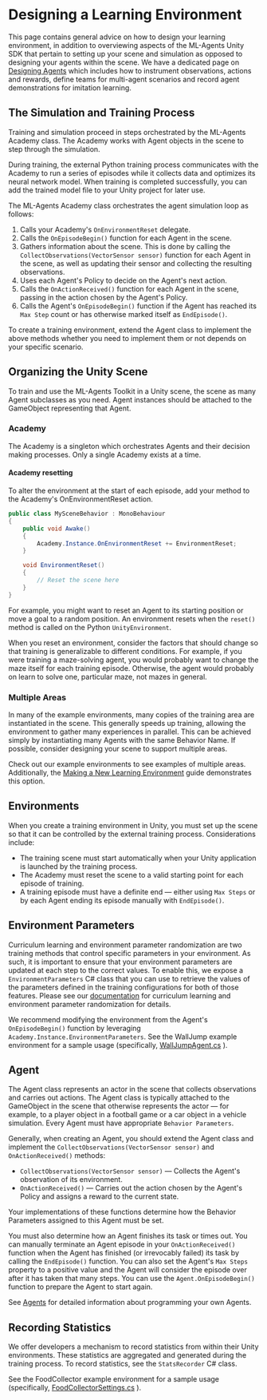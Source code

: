 # Designing a Learning Environment

This page contains general advice on how to design your learning environment, in addition to overviewing aspects of the ML-Agents Unity SDK that pertain to setting up your scene and simulation as opposed to designing your agents within the scene. We have a dedicated page on [Designing Agents](Learning-Environment-Design-Agents.md) which includes how to instrument observations, actions and rewards, define teams for multi-agent scenarios and record agent demonstrations for imitation learning.

## The Simulation and Training Process

Training and simulation proceed in steps orchestrated by the ML-Agents Academy class. The Academy works with Agent objects in the scene to step through the simulation.

During training, the external Python training process communicates with the Academy to run a series of episodes while it collects data and optimizes its neural network model. When training is completed successfully, you can add the trained model file to your Unity project for later use.

The ML-Agents Academy class orchestrates the agent simulation loop as follows:

1. Calls your Academy's `OnEnvironmentReset` delegate.
2. Calls the `OnEpisodeBegin()` function for each Agent in the scene.
3. Gathers information about the scene. This is done by calling the `CollectObservations(VectorSensor sensor)` function for each Agent in the scene, as well as updating their sensor and collecting the resulting observations.
4. Uses each Agent's Policy to decide on the Agent's next action.
5. Calls the `OnActionReceived()` function for each Agent in the scene, passing in the action chosen by the Agent's Policy.
6. Calls the Agent's `OnEpisodeBegin()` function if the Agent has reached its `Max Step` count or has otherwise marked itself as `EndEpisode()`.

To create a training environment, extend the Agent class to implement the above methods whether you need to implement them or not depends on your specific scenario.

## Organizing the Unity Scene

To train and use the ML-Agents Toolkit in a Unity scene, the scene as many Agent subclasses as you need. Agent instances should be attached to the GameObject representing that Agent.

### Academy

The Academy is a singleton which orchestrates Agents and their decision making processes. Only a single Academy exists at a time.

#### Academy resetting

To alter the environment at the start of each episode, add your method to the Academy's OnEnvironmentReset action.

```csharp
public class MySceneBehavior : MonoBehaviour
{
    public void Awake()
    {
        Academy.Instance.OnEnvironmentReset += EnvironmentReset;
    }

    void EnvironmentReset()
    {
        // Reset the scene here
    }
}
```

For example, you might want to reset an Agent to its starting position or move a goal to a random position. An environment resets when the `reset()` method is called on the Python `UnityEnvironment`.

When you reset an environment, consider the factors that should change so that training is generalizable to different conditions. For example, if you were training a maze-solving agent, you would probably want to change the maze itself for each training episode. Otherwise, the agent would probably on learn to solve one, particular maze, not mazes in general.

### Multiple Areas

In many of the example environments, many copies of the training area are instantiated in the scene. This generally speeds up training, allowing the environment to gather many experiences in parallel. This can be achieved simply by instantiating many Agents with the same Behavior Name. If possible, consider designing your scene to support multiple areas.

Check out our example environments to see examples of multiple areas. Additionally, the [Making a New Learning Environment](Learning-Environment-Create-New.md#optional-multiple-training-areas-within-the-same-scene) guide demonstrates this option.

## Environments

When you create a training environment in Unity, you must set up the scene so that it can be controlled by the external training process. Considerations include:

- The training scene must start automatically when your Unity application is launched by the training process.
- The Academy must reset the scene to a valid starting point for each episode of training.
- A training episode must have a definite end — either using `Max Steps` or by each Agent ending its episode manually with `EndEpisode()`.

## Environment Parameters

Curriculum learning and environment parameter randomization are two training methods that control specific parameters in your environment. As such, it is important to ensure that your environment parameters are updated at each step to the correct values. To enable this, we expose a `EnvironmentParameters` C# class that you can use to retrieve the values of the parameters defined in the training configurations for both of those features. Please see our [documentation](Training-ML-Agents.md#environment-parameters) for curriculum learning and environment parameter randomization for details.

We recommend modifying the environment from the Agent's `OnEpisodeBegin()` function by leveraging `Academy.Instance.EnvironmentParameters`. See the WallJump example environment for a sample usage (specifically, [WallJumpAgent.cs](https://github.com/Unity-Technologies/ml-agents/blob/release_22/Project/Assets/ML-Agents/Examples/WallJump/Scripts/WallJumpAgent.cs) ).

## Agent

The Agent class represents an actor in the scene that collects observations and carries out actions. The Agent class is typically attached to the GameObject in the scene that otherwise represents the actor — for example, to a player object in a football game or a car object in a vehicle simulation. Every Agent must have appropriate `Behavior Parameters`.

Generally, when creating an Agent, you should extend the Agent class and implement the `CollectObservations(VectorSensor sensor)` and `OnActionReceived()` methods:

- `CollectObservations(VectorSensor sensor)` — Collects the Agent's observation of its environment.
- `OnActionReceived()` — Carries out the action chosen by the Agent's Policy and assigns a reward to the current state.

Your implementations of these functions determine how the Behavior Parameters assigned to this Agent must be set.

You must also determine how an Agent finishes its task or times out. You can manually terminate an Agent episode in your `OnActionReceived()` function when the Agent has finished (or irrevocably failed) its task by calling the `EndEpisode()` function. You can also set the Agent's `Max Steps` property to a positive value and the Agent will consider the episode over after it has taken that many steps. You can use the `Agent.OnEpisodeBegin()` function to prepare the Agent to start again.

See [Agents](Learning-Environment-Design-Agents.md) for detailed information about programming your own Agents.

## Recording Statistics

We offer developers a mechanism to record statistics from within their Unity environments. These statistics are aggregated and generated during the training process. To record statistics, see the `StatsRecorder` C# class.

See the FoodCollector example environment for a sample usage (specifically, [FoodCollectorSettings.cs](https://github.com/Unity-Technologies/ml-agents/blob/release_22/Project/Assets/ML-Agents/Examples/FoodCollector/Scripts/FoodCollectorSettings.cs) ).
